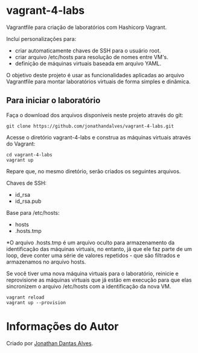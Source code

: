 # vagrant-4-labs

Vagrantfile para criação de laboratórios com Hashicorp Vagrant.

Incluí personalizações para:

* criar automaticamente chaves de SSH para o usuário root.
* criar arquivo /etc/hosts para resolução de nomes entre VM's.
* definição de máquinas virtuais baseada em arquivo YAML.

O objetivo deste projeto é usar as funcionalidades aplicadas ao arquivo Vagrantfile para montar laboratórios virtuais de forma simples e dinâmica.

## Para iniciar o laboratório

Faça o download dos arquivos disponíveis neste projeto através do git:

```
git clone https://github.com/jonathandalves/vagrant-4-labs.git
```

Acesse o diretório vagrant-4-labs e construa as máquinas virtuais através do Vagrant:

```
cd vagrant-4-labs
vagrant up
```

Repare que, no mesmo diretório, serão criados os seguintes arquivos.

Chaves de SSH:

* id_rsa
* id_rsa.pub

Base para /etc/hosts:

* hosts
* .hosts.tmp

*O arquivo .hosts.tmp é um arquivo oculto para armazenamento da identificação das máquinas virtuais, no entanto, já que ele faz parte de um loop, deve conter uma série de valores repetidos - que são filtrados e armazenamos no arquivo hosts.

Se você tiver uma nova máquina virtuais para o laboratório, reinicie e reprovisione as máquinas virtuais que já estão em execução para que elas sincronizem o arquivo /etc/hosts com a identificação da nova VM.

```
vagrant reload
vagrant up --provision
```

# Informações do Autor

Criado por [Jonathan Dantas Alves](https://www.linkedin.com/in/jonathandantasalves/).
